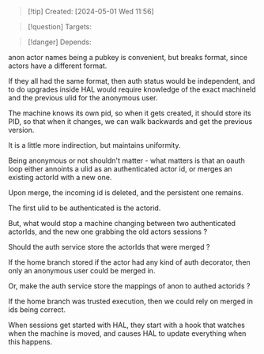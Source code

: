 
>[!tip] Created: [2024-05-01 Wed 11:56]

>[!question] Targets: 

>[!danger] Depends: 

anon actor names being a pubkey is convenient, but breaks format, since actors have a different format.

If they all had the same format, then auth status would be independent, and to do upgrades inside HAL would require knowledge of the exact machineId and the previous ulid for the anonymous user.

The machine knows its own pid, so when it gets created, it should store its PID, so that when it changes, we can walk backwards and get the previous version.

It is a little more indirection, but maintains uniformity.

Being anonymous or not shouldn't matter - what matters is that an oauth loop either annoints a ulid as an authenticated actor id, or merges an existing actorId with a new one.

Upon merge, the incoming id is deleted, and the persistent one remains.

The first ulid to be authenticated is the actorid.

But, what would stop a machine changing between two authenticated actorIds, and the new one grabbing the old actors sessions ?

Should the auth service store the actorIds that were merged ?

If the home branch stored if the actor had any kind of auth decorator, then only an anonymous user could be merged in.

Or, make the auth service store the mappings of anon to authed actorids ?

If the home branch was trusted execution, then we could rely on merged in ids being correct.

When sessions get started with HAL, they start with a hook that watches when the machine is moved, and causes HAL to update everything when this happens.

